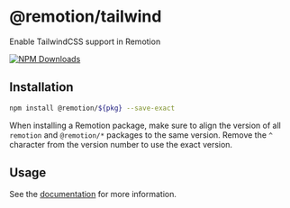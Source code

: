 # @remotion/tailwind
 
Enable TailwindCSS support in Remotion
 
[![NPM Downloads](https://img.shields.io/npm/dm/tailwind.svg?style=flat&color=black&label=Downloads)](https://npmcharts.com/compare/tailwind?minimal=true)
 
## Installation
 
```bash
npm install @remotion/${pkg} --save-exact
```
 
When installing a Remotion package, make sure to align the version of all `remotion` and `@remotion/*` packages to the same version.
Remove the `^` character from the version number to use the exact version.
 
## Usage
 
See the [documentation](https://www.remotion.dev/docs/tailwind/tailwind) for more information.
